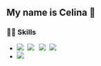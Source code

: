## My name is Celina 🌴

### ✍🏻 Skills


* <span> <img src="https://img.shields.io/badge/JavaScript-FFCA28?style=flat-square&logo=JavaScript&logoColor=white"/> &nbsp;<img src="https://img.shields.io/badge/TypeScript-3178C6?style=flat-square&logo=JavaScript&logoColor=white"/> &nbsp; <img src="https://img.shields.io/badge/Svelte-FF3E00?style=flat-square&logo=JavaScript&logoColor=white"/> &nbsp;<img src="https://img.shields.io/badge/Nextjs-000000?style=flat-square&logo=JavaScript&logoColor=white"/> </span> 
* <span><img src="https://img.shields.io/badge/Amazon-FF9900?style=flat-square&logo=Amazon&logoColor=white"/> </span>










<!--
**rhdwnals1/rhdwnals1** is a ✨ _special_ ✨ repository because its `README.md` (this file) appears on your GitHub profile.

Here are some ideas to get you started:

- 🔭 I’m currently working on ...
- 🌱 I’m currently learning ...
- 👯 I’m looking to collaborate on ...
- 🤔 I’m looking for help with ...
- 💬 Ask me about ...
- 📫 How to reach me: ...
- 😄 Pronouns: ...
- ⚡ Fun fact: ...
-->
